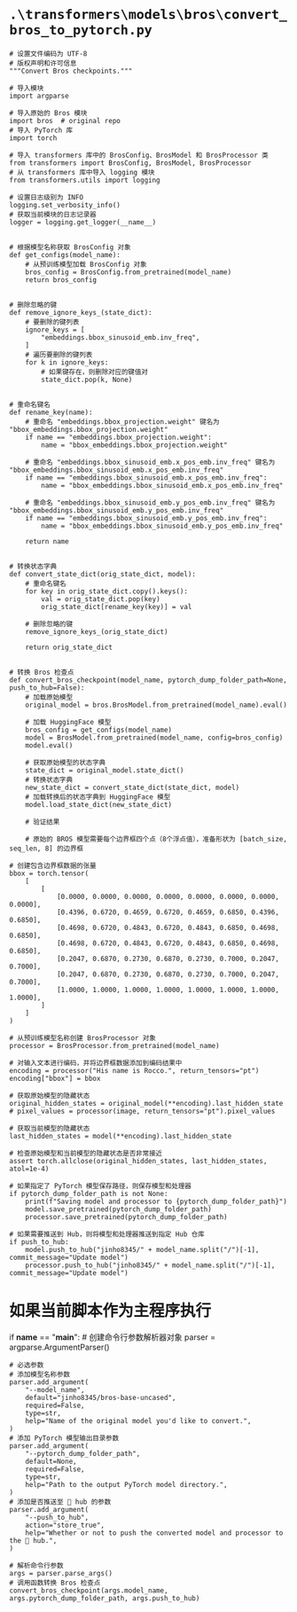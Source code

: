 # `.\transformers\models\bros\convert_bros_to_pytorch.py`

```
# 设置文件编码为 UTF-8
# 版权声明和许可信息
"""Convert Bros checkpoints."""

# 导入模块
import argparse

# 导入原始的 Bros 模块
import bros  # original repo
# 导入 PyTorch 库
import torch

# 导入 transformers 库中的 BrosConfig、BrosModel 和 BrosProcessor 类
from transformers import BrosConfig, BrosModel, BrosProcessor
# 从 transformers 库中导入 logging 模块
from transformers.utils import logging

# 设置日志级别为 INFO
logging.set_verbosity_info()
# 获取当前模块的日志记录器
logger = logging.get_logger(__name__)


# 根据模型名称获取 BrosConfig 对象
def get_configs(model_name):
    # 从预训练模型加载 BrosConfig 对象
    bros_config = BrosConfig.from_pretrained(model_name)
    return bros_config


# 删除忽略的键
def remove_ignore_keys_(state_dict):
    # 要删除的键列表
    ignore_keys = [
        "embeddings.bbox_sinusoid_emb.inv_freq",
    ]
    # 遍历要删除的键列表
    for k in ignore_keys:
        # 如果键存在，则删除对应的键值对
        state_dict.pop(k, None)


# 重命名键名
def rename_key(name):
    # 重命名 "embeddings.bbox_projection.weight" 键名为 "bbox_embeddings.bbox_projection.weight"
    if name == "embeddings.bbox_projection.weight":
        name = "bbox_embeddings.bbox_projection.weight"

    # 重命名 "embeddings.bbox_sinusoid_emb.x_pos_emb.inv_freq" 键名为 "bbox_embeddings.bbox_sinusoid_emb.x_pos_emb.inv_freq"
    if name == "embeddings.bbox_sinusoid_emb.x_pos_emb.inv_freq":
        name = "bbox_embeddings.bbox_sinusoid_emb.x_pos_emb.inv_freq"

    # 重命名 "embeddings.bbox_sinusoid_emb.y_pos_emb.inv_freq" 键名为 "bbox_embeddings.bbox_sinusoid_emb.y_pos_emb.inv_freq"
    if name == "embeddings.bbox_sinusoid_emb.y_pos_emb.inv_freq":
        name = "bbox_embeddings.bbox_sinusoid_emb.y_pos_emb.inv_freq"

    return name


# 转换状态字典
def convert_state_dict(orig_state_dict, model):
    # 重命名键名
    for key in orig_state_dict.copy().keys():
        val = orig_state_dict.pop(key)
        orig_state_dict[rename_key(key)] = val

    # 删除忽略的键
    remove_ignore_keys_(orig_state_dict)

    return orig_state_dict


# 转换 Bros 检查点
def convert_bros_checkpoint(model_name, pytorch_dump_folder_path=None, push_to_hub=False):
    # 加载原始模型
    original_model = bros.BrosModel.from_pretrained(model_name).eval()

    # 加载 HuggingFace 模型
    bros_config = get_configs(model_name)
    model = BrosModel.from_pretrained(model_name, config=bros_config)
    model.eval()

    # 获取原始模型的状态字典
    state_dict = original_model.state_dict()
    # 转换状态字典
    new_state_dict = convert_state_dict(state_dict, model)
    # 加载转换后的状态字典到 HuggingFace 模型
    model.load_state_dict(new_state_dict)

    # 验证结果

    # 原始的 BROS 模型需要每个边界框四个点（8个浮点值），准备形状为 [batch_size, seq_len, 8] 的边界框
```  
    # 创建包含边界框数据的张量
    bbox = torch.tensor(
        [
            [
                [0.0000, 0.0000, 0.0000, 0.0000, 0.0000, 0.0000, 0.0000, 0.0000],
                [0.4396, 0.6720, 0.4659, 0.6720, 0.4659, 0.6850, 0.4396, 0.6850],
                [0.4698, 0.6720, 0.4843, 0.6720, 0.4843, 0.6850, 0.4698, 0.6850],
                [0.4698, 0.6720, 0.4843, 0.6720, 0.4843, 0.6850, 0.4698, 0.6850],
                [0.2047, 0.6870, 0.2730, 0.6870, 0.2730, 0.7000, 0.2047, 0.7000],
                [0.2047, 0.6870, 0.2730, 0.6870, 0.2730, 0.7000, 0.2047, 0.7000],
                [1.0000, 1.0000, 1.0000, 1.0000, 1.0000, 1.0000, 1.0000, 1.0000],
            ]
        ]
    )

    # 从预训练模型名称创建 BrosProcessor 对象
    processor = BrosProcessor.from_pretrained(model_name)

    # 对输入文本进行编码，并将边界框数据添加到编码结果中
    encoding = processor("His name is Rocco.", return_tensors="pt")
    encoding["bbox"] = bbox

    # 获取原始模型的隐藏状态
    original_hidden_states = original_model(**encoding).last_hidden_state
    # pixel_values = processor(image, return_tensors="pt").pixel_values

    # 获取当前模型的隐藏状态
    last_hidden_states = model(**encoding).last_hidden_state

    # 检查原始模型和当前模型的隐藏状态是否非常接近
    assert torch.allclose(original_hidden_states, last_hidden_states, atol=1e-4)

    # 如果指定了 PyTorch 模型保存路径，则保存模型和处理器
    if pytorch_dump_folder_path is not None:
        print(f"Saving model and processor to {pytorch_dump_folder_path}")
        model.save_pretrained(pytorch_dump_folder_path)
        processor.save_pretrained(pytorch_dump_folder_path)

    # 如果需要推送到 Hub，则将模型和处理器推送到指定 Hub 仓库
    if push_to_hub:
        model.push_to_hub("jinho8345/" + model_name.split("/")[-1], commit_message="Update model")
        processor.push_to_hub("jinho8345/" + model_name.split("/")[-1], commit_message="Update model")
# 如果当前脚本作为主程序执行
if __name__ == "__main__":
    # 创建命令行参数解析器对象
    parser = argparse.ArgumentParser()

    # 必选参数
    # 添加模型名称参数
    parser.add_argument(
        "--model_name",
        default="jinho8345/bros-base-uncased",
        required=False,
        type=str,
        help="Name of the original model you'd like to convert.",
    )
    # 添加 PyTorch 模型输出目录参数
    parser.add_argument(
        "--pytorch_dump_folder_path",
        default=None,
        required=False,
        type=str,
        help="Path to the output PyTorch model directory.",
    )
    # 添加是否推送至 🤗 hub 的参数
    parser.add_argument(
        "--push_to_hub",
        action="store_true",
        help="Whether or not to push the converted model and processor to the 🤗 hub.",
    )

    # 解析命令行参数
    args = parser.parse_args()
    # 调用函数转换 Bros 检查点
    convert_bros_checkpoint(args.model_name, args.pytorch_dump_folder_path, args.push_to_hub)
```